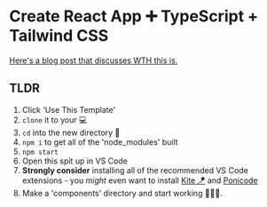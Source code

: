 # Create React App ➕ TypeScript + Tailwind CSS

[Here's a blog post that discusses WTH this is.](https://dev.to/codefinity/cra-ts-tailwind-42c1)

## TLDR

1. Click 'Use This Template'
2. `clone` it to your 💻
3. `cd` into the new directory 📂
4. `npm i` to get all of the 'node_modules' built
5. `npm start`
6. Open this spit up in VS Code
7. **Strongly consider** installing all of the recommended VS Code extensions - you _might_ even want to install [Kite 🪁](https://www.kite.com/) and [Ponicode](https://www.ponicode.com/)
8. Make a 'components' directory and start working 👷🏾‍♂️.
